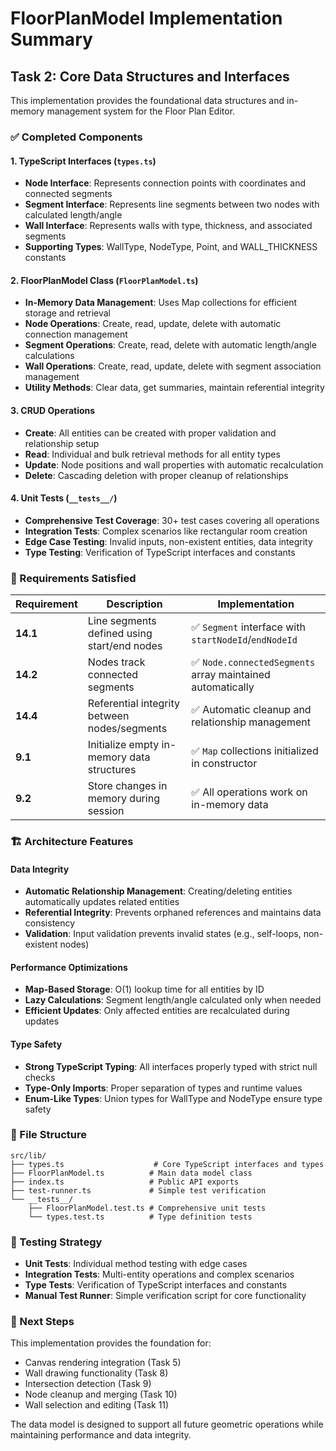 # FloorPlanModel Implementation Summary

## Task 2: Core Data Structures and Interfaces

This implementation provides the foundational data structures and in-memory management system for the Floor Plan Editor.

### ✅ Completed Components

#### 1. TypeScript Interfaces (`types.ts`)
- **Node Interface**: Represents connection points with coordinates and connected segments
- **Segment Interface**: Represents line segments between two nodes with calculated length/angle
- **Wall Interface**: Represents walls with type, thickness, and associated segments
- **Supporting Types**: WallType, NodeType, Point, and WALL_THICKNESS constants

#### 2. FloorPlanModel Class (`FloorPlanModel.ts`)
- **In-Memory Data Management**: Uses Map collections for efficient storage and retrieval
- **Node Operations**: Create, read, update, delete with automatic connection management
- **Segment Operations**: Create, read, delete with automatic length/angle calculations
- **Wall Operations**: Create, read, update, delete with segment association management
- **Utility Methods**: Clear data, get summaries, maintain referential integrity

#### 3. CRUD Operations
- **Create**: All entities can be created with proper validation and relationship setup
- **Read**: Individual and bulk retrieval methods for all entity types
- **Update**: Node positions and wall properties with automatic recalculation
- **Delete**: Cascading deletion with proper cleanup of relationships

#### 4. Unit Tests (`__tests__/`)
- **Comprehensive Test Coverage**: 30+ test cases covering all operations
- **Integration Tests**: Complex scenarios like rectangular room creation
- **Edge Case Testing**: Invalid inputs, non-existent entities, data integrity
- **Type Testing**: Verification of TypeScript interfaces and constants

### 🎯 Requirements Satisfied

| Requirement | Description | Implementation |
|-------------|-------------|----------------|
| **14.1** | Line segments defined using start/end nodes | ✅ `Segment` interface with `startNodeId`/`endNodeId` |
| **14.2** | Nodes track connected segments | ✅ `Node.connectedSegments` array maintained automatically |
| **14.4** | Referential integrity between nodes/segments | ✅ Automatic cleanup and relationship management |
| **9.1** | Initialize empty in-memory data structures | ✅ `Map` collections initialized in constructor |
| **9.2** | Store changes in memory during session | ✅ All operations work on in-memory data |

### 🏗️ Architecture Features

#### Data Integrity
- **Automatic Relationship Management**: Creating/deleting entities automatically updates related entities
- **Referential Integrity**: Prevents orphaned references and maintains data consistency
- **Validation**: Input validation prevents invalid states (e.g., self-loops, non-existent nodes)

#### Performance Optimizations
- **Map-Based Storage**: O(1) lookup time for all entities by ID
- **Lazy Calculations**: Segment length/angle calculated only when needed
- **Efficient Updates**: Only affected entities are recalculated during updates

#### Type Safety
- **Strong TypeScript Typing**: All interfaces properly typed with strict null checks
- **Type-Only Imports**: Proper separation of types and runtime values
- **Enum-Like Types**: Union types for WallType and NodeType ensure type safety

### 📁 File Structure
```
src/lib/
├── types.ts                    # Core TypeScript interfaces and types
├── FloorPlanModel.ts          # Main data model class
├── index.ts                   # Public API exports
├── test-runner.ts             # Simple test verification
└── __tests__/
    ├── FloorPlanModel.test.ts # Comprehensive unit tests
    └── types.test.ts          # Type definition tests
```

### 🧪 Testing Strategy
- **Unit Tests**: Individual method testing with edge cases
- **Integration Tests**: Multi-entity operations and complex scenarios
- **Type Tests**: Verification of TypeScript interfaces and constants
- **Manual Test Runner**: Simple verification script for core functionality

### 🔄 Next Steps
This implementation provides the foundation for:
- Canvas rendering integration (Task 5)
- Wall drawing functionality (Task 8)
- Intersection detection (Task 9)
- Node cleanup and merging (Task 10)
- Wall selection and editing (Task 11)

The data model is designed to support all future geometric operations while maintaining performance and data integrity.